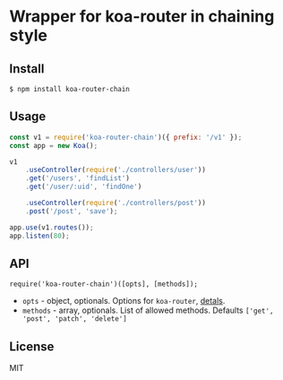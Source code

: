 # Wrapper for koa-router in chaining style

## Install
```
$ npm install koa-router-chain
```

## Usage
```javascript
const v1 = require('koa-router-chain')({ prefix: '/v1' });
const app = new Koa();

v1
    .useController(require('./controllers/user'))
    .get('/users', 'findList')
    .get('/user/:uid', 'findOne')

    .useController(require('./controllers/post'))
    .post('/post', 'save');

app.use(v1.routes());
app.listen(80);
```

## API
```
require('koa-router-chain')([opts], [methods]);
```

- `opts` - object, optionals. Options for `koa-router`, [detals](https://www.npmjs.com/package/koa-router#new-routeropts).
- `methods` - array, optionals. List of allowed methods. Defaults `['get', 'post', 'patch', 'delete']`

## License
MIT
